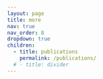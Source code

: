 ```yaml
---
layout: page
title: more
nav: true
nav_order: 8
dropdown: true
children:
  - title: publications
    permalink: /publications/
  # - title: divider
---
```


